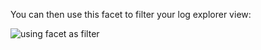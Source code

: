 You can then use this facet to filter your log explorer view:

![using facet as filter](https://raw.githubusercontent.com/l0k0ms/workshops/master/log-workshop/assets/images/using_facet_as_filter.png)
